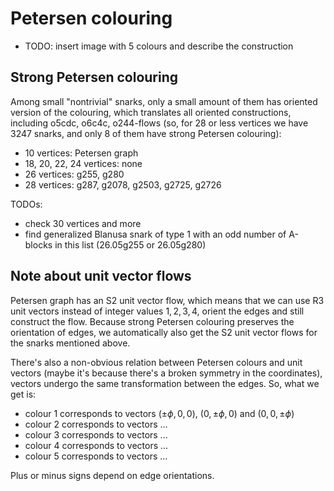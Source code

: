 # Petersen colouring

- TODO: insert image with 5 colours and describe the construction

## Strong Petersen colouring

Among small "nontrivial" snarks, only a small amount of them has oriented version of the colouring, which translates all oriented constructions, including o5cdc, o6c4c, o244-flows (so, for 28 or less vertices we have 3247 snarks, and only 8 of them have strong Petersen colouring):

- 10 vertices: Petersen graph
- 18, 20, 22, 24 vertices: none
- 26 vertices: g255, g280
- 28 vertices: g287, g2078, g2503, g2725, g2726

TODOs:
- check 30 vertices and more
- find generalized Blanusa snark of type 1 with an odd number of A-blocks in this list (26.05g255 or 26.05g280)

## Note about unit vector flows

Petersen graph has an S2 unit vector flow, which means that we can use R3 unit vectors instead of integer values ${1, 2, 3, 4}$, orient the edges and still construct the flow. Because strong Petersen colouring preserves the orientation of edges, we automatically also get the S2 unit vector flows for the snarks mentioned above.

There's also a non-obvious relation between Petersen colours and unit vectors (maybe it's because there's a broken symmetry in the coordinates), vectors undergo the same transformation between the edges. So, what we get is:
- colour 1 corresponds to vectors $(\pm \phi, 0, 0)$, $(0, \pm \phi, 0)$ and $(0, 0, \pm \phi)$
- colour 2 corresponds to vectors ...
- colour 3 corresponds to vectors ...
- colour 4 corresponds to vectors ...
- colour 5 corresponds to vectors ...

Plus or minus signs depend on edge orientations.
